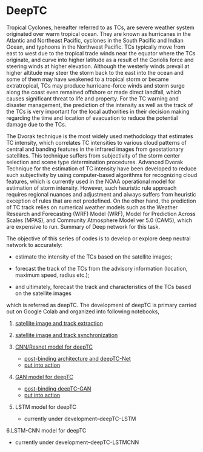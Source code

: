 # DeepTC

Tropical Cyclones, hereafter referred to as TCs, are severe weather system originated over warm tropical ocean. They are known as hurricanes in the Atlantic and Northeast Pacific, cyclones in the South Pacific and Indian Ocean, and typhoons in the Northwest Pacific. TCs typically move from east to west due to the tropical trade winds near the equator where the TCs originate, and curve into higher latitude as a result of the Coriolis force and steering winds at higher elevation. Although the westerly winds prevail at higher altitude may steer the storm back to the east into the ocean and some of them may have weakened to a tropical storm or became extratropical, TCs may produce hurricane-force winds and storm surge along the coast even remained offshore or made direct landfall, which causes significant threat to life and property. For the TC warning and disaster management, the prediction of the intensity as well as the track of the TCs is very important for the local authorities in their decision making regarding the time and location of evacuation to reduce the potential damage due to the TCs.

The Dvorak technique is the most widely used methodology that estimates TC intensity, which correlates TC intensities to various cloud patterns of central and banding features in the infrared images from geostationary satellites. This technique suffers from subjectivity of the storm center selection and scene type determination procedures. Advanced Dvorak Technique for the estimation of TC intensity have been developed to reduce such subjectivity by using computer-based algorithms for recognizing cloud features, which is currently used in the NOAA operational model for estimation of storm intensity. However, such heuristic rule approach requires regional nuances and adjustment and always suffers from heuristic exception of rules that are not predefined. On the other hand, the prediction of TC track relies on numerical weather models such as the Weather Research and Forecasting (WRF) Model (WRF), Model for Prediction Across Scales (MPAS), and Community Atmosphere Model ver 5.0 (CAM5), which are expensive to run. Summary of Deep network for this task.

The objective of this series of codes is to develop or explore deep neutral network to accurately:

- estimate the intensity of the TCs based on the satellite images;

- forecast the track of the TCs from the advisory information (location, maximum speed, radius etc.);

- and ultimately, forecast the track and characteristics of the TCs based on the satellite images

which is referred as deepTC. The development of deepTC is primary carried out on Google Colab and organized into following notebooks,

1. [satellite image and track extraction](https://)

2. [satellite image and track synchronization](https://)

3. [CNN/Resnet model for deepTC](https://)
   * [post-binding architecture and deepTC-Net](https://)
   * [put into action](https://)

4. [GAN model for deepTC](https://)
   * [post-binding deepTC-GAN](https://)
   * [put into action](https://)

5. LSTM model for deepTC
   * currently under development–deepTC-LSTM

6.LSTM-CNN model for deepTC 
   * currently under development–deepTC-LSTMCNN
